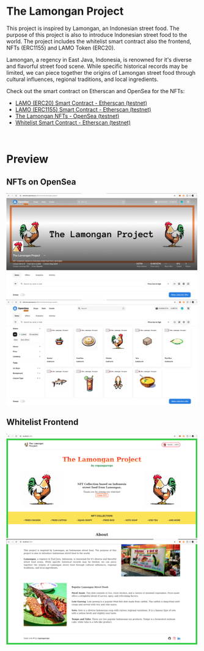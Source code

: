# The Lamongan Project

This project is inspired by Lamongan, an Indonesian street food. The purpose of this project is also to introduce Indonesian street food to the world. The project includes the whitelist smart contract also the frontend, NFTs (ERC1155) and LAMO Token (ERC20).

<span className="font-bold">Lamongan</span>, a regency in East Java, Indonesia, is renowned for it's diverse and flavorful street food scene. While specific historical records may be limited, we can piece together the origins of Lamongan street food through cultural influences, regional traditions, and local ingredients.

Check out the smart contract on Etherscan and OpenSea for the NFTs:

- <a href="https://sepolia.etherscan.io/token/0x6d382e0d2582885cf1b311640783c3cbf49359ae">LAMO (ERC20) Smart Contract - Etherscan (testnet)</a>
- <a href="https://sepolia.etherscan.io/address/0xd6a2c6e2268a07c8e1196b96b1a45c9011db2e23">LAMO (ERC1155) Smart Contract - Etherscan (testnet)</a>
- <a href="https://testnets.opensea.io/collection/the-lamongan-project">The Lamongan NFTs - OpenSea (testnet)</a>
- <a href="https://sepolia.etherscan.io/address/0x5a6ca0259a0b5b891bcd149de5bcec494d55e6dc">Whitelist Smart Contract - Etherscan (testnet)</a>

<br/>

# Preview

## NFTs on OpenSea

<img src="images/opensea_1.png" alt="The Lamongan Project NFT on OpenSea" width="500">
<img src="images/opensea_2.png" alt="The Lamongan Project NFT on OpenSea" width="500">

<br/>

## Whitelist Frontend

<img src="images/whitelist_1.png" alt="The Lamongan Project Whitelist" width="500">
<img src="images/whitelist_2.png" alt="The Lamongan Project NFT on OpenSea" width="500">
